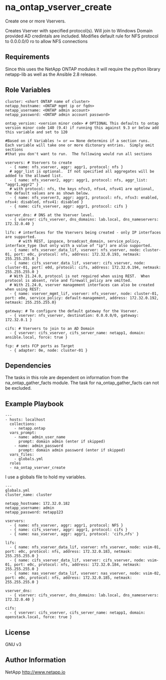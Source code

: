 na_ontap_vserver_create
=========

Create one or more Vservers.

Creates Vserver with specified protocol(s).  Will join to Windows Domain provided AD credintals are included.
Modifies default rule for NFS protocol to 0.0.0.0/0 ro to allow NFS connections

Requirements
------------

Since this uses the NetApp ONTAP modules it will require the python library netapp-lib as well as the Ansible 2.8 release.

Role Variables
--------------
```
cluster: <short ONTAP name of cluster>
netapp_hostname: <ONTAP mgmt ip or fqdn>
netapp_username: <ONTAP admin account>
netapp_password: <ONTAP admin account password>

ontap_version: <version minor code> # OPTIONAL This defaults to ontap version minor code 140 (9.4) if running this against 9.3 or below add this variable and set to 120

#Based on if Variables != or == None determins if a section runs.  Each variable will take one or more dictonary entries.  Simply omit sections
#that you don't want to run.  The following would run all sections

vservers: # Vservers to create
  - { name: nfs_vserver, aggr: aggr1, protocol: nfs }
  # aggr_list is optional.  If not specified all aggregates will be added to the allowed list.
  - { name: nfs_vserver2, aggr: aggr1, protocol: nfs, aggr_list: "aggr1,aggr2" }
  # with protocol: nfs, the keys nfsv3, nfsv4, nfsv41 are optional, the default values are as shown below.
  - { name: nfs_vserver3, aggr: aggr1, protocol: nfs, nfsv3: enabled, nfsv4: disabled, nfsv41: disabled }
  - { name: cifs_vserver, aggr: aggr1, protocol: cifs }

vserver_dns: # DNS at the Vserver level.
  - { vserver: cifs_vserver, dns_domains: lab.local, dns_nameservers: 172.32.0.40 }

lifs: # interfaces for the Vservers being created - only IP interfaces are supported.
      # with REST, ipspace, broadcast_domain, service_policy, interface_type (but only with a value of "ip") are also supported.
  - { name: nfs_vserver_data_lif, vserver: nfs_vserver, node: cluster-01, port: e0c, protocol: nfs, address: 172.32.0.193, netmask: 255.255.255.0 }
  - { name: cifs_vserver_data_lif, vserver: cifs_vserver, node: cluster-01, port: e0d, protocol: cifs, address: 172.32.0.194, netmask: 255.255.255.0 }
  # With 21.24.0, protocol is not required when using REST.  When protocol is absent, role and firewall_policy are omitted.
  # With 21.24.0, vserver management interfaces can also be created when using REST:
  - { name: vserver_mgmt_lif, vserver: nfs_vserver, node: cluster-01, port: e0e, service_policy: default-management, address: 172.32.0.192, netmask: 255.255.255.0}

gateway: # To configure the default gateway for the Vserver.
  - { vserver: nfs_vserver, destination: 0.0.0.0/0, gateway: 172.32.0.1 }

cifs: # Vservers to join to an AD Domain
  - { vserver: cifs_vserver, cifs_server_name: netapp1, domain: ansible.local, force: true }

fcp: # sets FCP ports as Target
  - { adapter: 0e, node: cluster-01 }
```
Dependencies
------------

The tasks in this role are dependent on information from the na_ontap_gather_facts module.
The task for na_ontap_gather_facts can not be excluded.

Example Playbook
----------------
```
---
- hosts: localhost
  collections:
    - netapp.ontap
  vars_prompt:
    - name: admin_user_name
      prompt: domain admin (enter if skipped)
    - name: admin_password
      prompt: domain admin password (enter if skipped)
  vars_files:
    - globals.yml
  roles
  - na_ontap_vserver_create
```
I use a globals file to hold my variables.
```
---
globals.yml
cluster_name: cluster

netapp_hostname: 172.32.0.182
netapp_username: admin
netapp_password: netapp123

vservers:
  - { name: nfs_vserver, aggr: aggr1, protocol: NFS }
  - { name: cifs_vserver, aggr: aggr1, protocol: cifs }
  - { name: nas_vserver, aggr: aggr1, protocol: 'cifs,nfs' }

lifs:
  - { name: nfs_vserver_data_lif, vserver: nfs_vserver, node: vsim-01, port: e0c, protocol: nfs, address: 172.32.0.183, netmask: 255.255.255.0 }
  - { name: cifs_vserver_data_lif, vserver: cifs_vserver, node: vsim-01, port: e0c, protocol: nfs, address: 172.32.0.184, netmask: 255.255.255.0 }
  - { name: nas_vserver_data_lif, vserver: nas_vserver, node: vsim-02, port: e0c, protocol: nfs, address: 172.32.0.185, netmask: 255.255.255.0 }

vserver_dns:
  - { vserver: cifs_vserver, dns_domains: lab.local, dns_nameservers: 172.32.0.40 }

cifs:
  - { vserver: cifs_vserver, cifs_server_name: netapp1, domain: openstack.local, force: true }
```

License
-------

GNU v3

Author Information
------------------
NetApp
http://www.netapp.io
